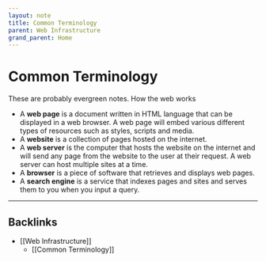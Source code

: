 ```yaml
---
layout: note
title: Common Terminology
parent: Web Infrastructure
grand_parent: Home
---
```


# Common Terminology

These are probably evergreen notes. How the web works

- A **web page** is a document written in HTML language that can be displayed in a web browser. A web page will embed various different types of resources such as styles, scripts and media.
- A **website** is a collection of pages hosted on the internet.
- A **web server** is the computer that hosts the website on the internet and will send any page from the website to the user at their request. A web server can host multiple sites at a time.
- A **browser** is a piece of software that retrieves and displays web pages.
- A **search engine** is a service that indexes pages and sites and serves them to you when you input a query.

---
## Backlinks
* [[Web Infrastructure]]
	* [[Common Terminology]]

